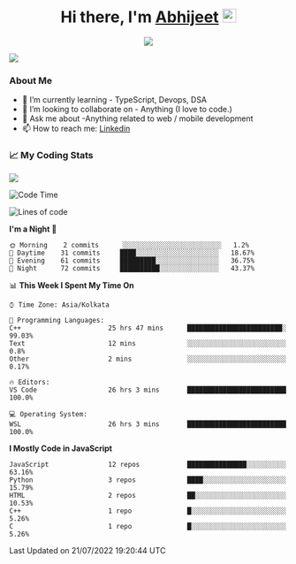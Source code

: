 <div align="center">
   <h1>Hi there, I'm <a href="">Abhijeet</a> <img src="https://media.giphy.com/media/hvRJCLFzcasrR4ia7z/giphy.gif" width="25px"> </h1>
   
   
   <img src="https://pronoun.cyou/x/y?subject=He&object=Him&height=20"> 
</div>

![](https://komarev.com/ghpvc/?username=abhijeetsingh-22)

<h3>About Me </h3>

<!-- - 🔭 I’m currently working on - My engineering Capstone Project -->
- 🌱 I’m currently learning - TypeScript, Devops, DSA
- 👯 I’m looking to collaborate on - Anything (I love to code.)
- 💬 Ask me about -Anything related to web / mobile development
- 📫 How to reach me: [Linkedin](https://www.linkedin.com/in/amabhijeet/)

### &#128200; My Coding Stats

<img align="center" src="https://github-readme-stats.vercel.app/api?username=abhijeetsingh-22&count_private=true&show_icons=true&theme=default&hide=stars" />

<!--START_SECTION:waka-->
![Code Time](http://img.shields.io/badge/Code%20Time-356%20hrs%2020%20mins-blue)

![Lines of code](https://img.shields.io/badge/From%20Hello%20World%20I%27ve%20Written-162%20Thousand%20lines%20of%20code-blue)

**I'm a Night 🦉** 

```text
🌞 Morning    2 commits      ░░░░░░░░░░░░░░░░░░░░░░░░░   1.2% 
🌆 Daytime    31 commits     ████░░░░░░░░░░░░░░░░░░░░░   18.67% 
🌃 Evening    61 commits     █████████░░░░░░░░░░░░░░░░   36.75% 
🌙 Night      72 commits     ██████████░░░░░░░░░░░░░░░   43.37%

```


📊 **This Week I Spent My Time On** 

```text
⌚︎ Time Zone: Asia/Kolkata

💬 Programming Languages: 
C++                      25 hrs 47 mins      ████████████████████████░   99.03% 
Text                     12 mins             ░░░░░░░░░░░░░░░░░░░░░░░░░   0.8% 
Other                    2 mins              ░░░░░░░░░░░░░░░░░░░░░░░░░   0.17%

🔥 Editors: 
VS Code                  26 hrs 3 mins       █████████████████████████   100.0%

💻 Operating System: 
WSL                      26 hrs 3 mins       █████████████████████████   100.0%

```

**I Mostly Code in JavaScript** 

```text
JavaScript               12 repos            ███████████████░░░░░░░░░░   63.16% 
Python                   3 repos             ████░░░░░░░░░░░░░░░░░░░░░   15.79% 
HTML                     2 repos             ██░░░░░░░░░░░░░░░░░░░░░░░   10.53% 
C++                      1 repo              █░░░░░░░░░░░░░░░░░░░░░░░░   5.26% 
C                        1 repo              █░░░░░░░░░░░░░░░░░░░░░░░░   5.26%

```



 Last Updated on 21/07/2022 19:20:44 UTC
<!--END_SECTION:waka-->
